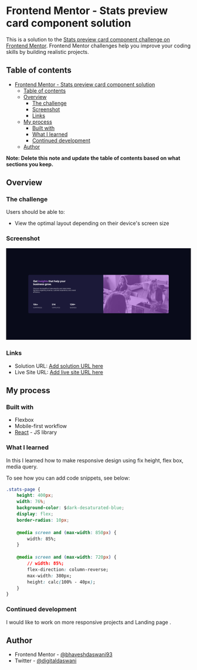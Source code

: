 # Frontend Mentor - Stats preview card component solution

This is a solution to the [Stats preview card component challenge on Frontend Mentor](https://www.frontendmentor.io/challenges/stats-preview-card-component-8JqbgoU62). Frontend Mentor challenges help you improve your coding skills by building realistic projects. 

## Table of contents

- [Frontend Mentor - Stats preview card component solution](#frontend-mentor---stats-preview-card-component-solution)
  - [Table of contents](#table-of-contents)
  - [Overview](#overview)
    - [The challenge](#the-challenge)
    - [Screenshot](#screenshot)
    - [Links](#links)
  - [My process](#my-process)
    - [Built with](#built-with)
    - [What I learned](#what-i-learned)
    - [Continued development](#continued-development)
  - [Author](#author)


**Note: Delete this note and update the table of contents based on what sections you keep.**

## Overview

### The challenge

Users should be able to:

- View the optimal layout depending on their device's screen size

### Screenshot

![](./screenshot.png)

### Links

- Solution URL: [Add solution URL here](https://your-solution-url.com)
- Live Site URL: [Add live site URL here](https://your-live-site-url.com)

## My process

### Built with

- Flexbox
- Mobile-first workflow
- [React](https://reactjs.org/) - JS library

### What I learned

In this I learned how to make responsive design using fix height, flex box, media query.

To see how you can add code snippets, see below:


```css
.stats-page {
    height: 400px;
    width: 76%;
    background-color: $dark-desaturated-blue;
    display: flex;
    border-radius: 10px;

    @media screen and (max-width: 850px) {
        width: 85%;
    }

    @media screen and (max-width: 720px) {
        // width: 85%;
        flex-direction: column-reverse;
        max-width: 380px;
        height: calc(100% - 40px);
    }
}
```


### Continued development

I would like to work on more responsive projects and Landing page .




## Author
- Frontend Mentor - [@bhaveshdaswani93](https://www.frontendmentor.io/profile/bhaveshdaswani93)
- Twitter - [@digitaldaswani](https://www.twitter.com/digitaldaswani)

